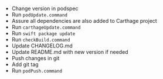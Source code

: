 - Change version in podspec
- Run `podUpdate.command`
- Assure all dependencies are also added to Carthage project
- Run `carthageUpdate.command`
- Run `swift package update`
- Run `checkBuild.command`
- Update CHANGELOG.md
- Update README.md with new version if needed
- Push changes in git
- Add git tag
- Run `podPush.command`
